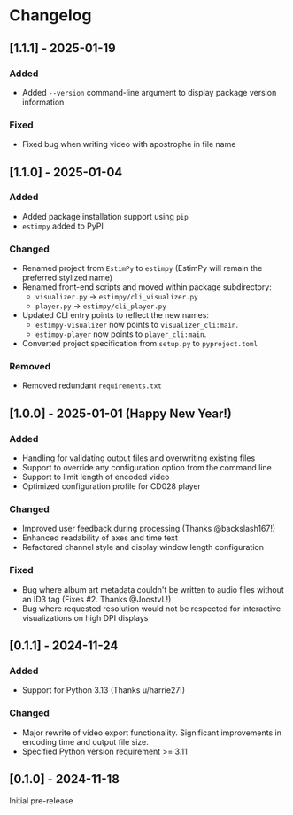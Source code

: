 # Changelog

## [1.1.1] - 2025-01-19
### Added
- Added `--version` command-line argument to display package version information

### Fixed
- Fixed bug when writing video with apostrophe in file name

## [1.1.0] - 2025-01-04
### Added
- Added package installation support using `pip` 
- `estimpy` added to PyPI

### Changed
- Renamed project from `EstimPy` to `estimpy` (EstimPy will remain the preferred stylized name)
- Renamed front-end scripts and moved within package subdirectory:
  - `visualizer.py` → `estimpy/cli_visualizer.py`
  - `player.py` → `estimpy/cli_player.py`
- Updated CLI entry points to reflect the new names:
  - `estimpy-visualizer` now points to `visualizer_cli:main`.
  - `estimpy-player` now points to `player_cli:main`.
- Converted project specification from `setup.py` to `pyproject.toml`

### Removed
- Removed redundant `requirements.txt`

## [1.0.0] - 2025-01-01 (Happy New Year!)
### Added
- Handling for validating output files and overwriting existing files
- Support to override any configuration option from the command line
- Support to limit length of encoded video
- Optimized configuration profile for CD028 player

### Changed
- Improved user feedback during processing (Thanks @backslash167!)
- Enhanced readability of axes and time text
- Refactored channel style and display window length configuration

### Fixed
- Bug where album art metadata couldn't be written to audio files without an ID3 tag (Fixes #2. Thanks @JoostvL!)
- Bug where requested resolution would not be respected for interactive visualizations on high DPI displays 

## [0.1.1] - 2024-11-24
### Added
- Support for Python 3.13 (Thanks u/harrie27!)

### Changed
- Major rewrite of video export functionality. Significant improvements in encoding time and output file size.
- Specified Python version requirement >= 3.11

## [0.1.0] - 2024-11-18
Initial pre-release